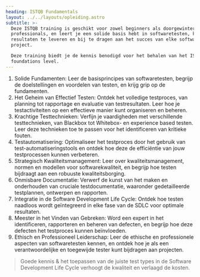 ```yaml
---
heading: ISTQB Fundamentals
layout: ../../layouts/opleiding.astro
subtitle: >-
  Deze ISTQB training is geschikt voor zowel beginners als doorgewinterde
  professionals, en leert je een solide basis hebt in softwaretesten, klaar om
  resultaten te leveren en bij te dragen aan het succes van elke software
  project.

  Deze training biedt je de kennis benodigd voor het behalen van het ISTQB
  foundations level.
---
```


1. Solide Fundamenten: Leer de basisprincipes van softwaretesten, begrijp de doelstellingen en voordelen van testen, en krijg grip op de fundamenten.
2. Het Geheim van Effectief Testen: Ontdek het volledige testproces, van planning tot rapportage en evaluatie van testresultaten. Leer hoe je testactiviteiten op een effectieve manier kunt organiseren en beheren.
3. Krachtige Testtechnieken: Verfijn je vaardigheden met verschillende testtechnieken, van Blackbox tot Whitebox- en experience based testen. Leer deze technieken toe te passen voor het identificeren van kritieke fouten.
4. Testautomatisering: Optimaliseer het testproces door het gebruik van test-automatiseringstools en ontdek hoe deze de efficiëntie van jouw testprocessen kunnen verbeteren.
5. Strategisch Kwaliteitsmanagement: Leer over kwaliteitsmanagement, normen en modellen voor softwarekwaliteit, en begrijp hoe testen bijdraagt aan een robuuste kwaliteitsborging.
6. Onmisbare Documentatie: Verwerf de kunst van het maken en onderhouden van cruciale testdocumentatie, waaronder gedetailleerde testplannen, ontwerpen en rapporten.
7. Integratie in de Software Development Life Cycle: Ontdek hoe testen naadloos wordt geïntegreerd in elke fase van de SDLC voor optimale resultaten.
8. Meester in het Vinden van Gebreken: Word een expert in het identificeren, rapporteren en beheren van defecten, en begrijp hoe deze defecten het testproces kunnen beïnvloeden.
9. Ethisch en Professioneel Leiderschap: Leer de ethische en professionele aspecten van softwaretesten kennen, en ontdek hoe je als een verantwoordelijke en toegewijde tester kunt bijdragen aan projecten.

> Goede kennis & het toepassen van de juiste test types in de Software Development Life Cycle verhoogt de kwaliteit en verlaagd de kosten.
